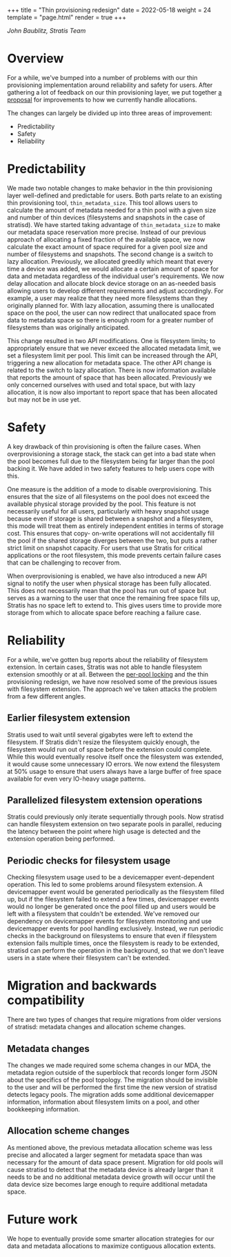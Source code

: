 +++
title = "Thin provisioning redesign"
date = 2022-05-18
weight = 24
template = "page.html"
render = true
+++

*John Baublitz, Stratis Team*

Overview
========
For a while, we've bumped into a number of problems with our thin provisioning implementation
around reliability and safety for users. After gathering a lot of feedback on our thin
provisioning layer, we put together [a proposal] for improvements to how we currently handle
allocations.

The changes can largely be divided up into three areas of improvement:
* Predictability
* Safety
* Reliability

Predictability
==============
We made two notable changes to make behavior in the thin provisioning layer well-defined and
predictable for users. Both parts relate to an existing thin provisioning tool,
`thin_metadata_size`. This tool allows users to calculate the amount of metadata needed for
a thin pool with a given size and number of thin devices (filesystems and snapshots in the
case of stratisd). We have started taking advantage of `thin_metadata_size` to make our
metadata space reservation more precise. Instead of our previous approach of allocating
a fixed fraction of the available space, we now calculate the exact amount of space required for
a given pool size and number of filesystems and snapshots. The second change is a switch
to lazy allocation. Previously, we allocated greedily which meant that every time a device
was added, we would allocate a certain amount of space for data and metadata regardless of
the individual user's requirements. We now delay allocation and allocate block device storage
on an as-needed basis allowing users to develop different requirements and adjust accordingly.
For example, a user may realize that they need more filesystems than they originally planned for.
With lazy allocation, assuming there is unallocated space on the pool, the user can now redirect
that unallocated space from data to metadata space so there is enough room for a greater
number of filesystems than was originally anticipated.

This change resulted in two API modifications. One is filesystem limits; to appropriately
ensure that we never exceed the allocated metadata limit, we set a filesystem limit per
pool. This limit can be increased through the API, triggering a new allocation for
metadata space. The other API change is related to the switch to lazy allocation. There
is now information available that reports the amount of space that has been allocated.
Previously we only concerned ourselves with used and total space, but with lazy allocation,
it is now also important to report space that has been allocated but may not be in use yet.

Safety
======
A key drawback of thin provisioning is often the failure cases. When overprovisioning a
storage stack, the stack can get into a bad state when the pool becomes full due to the
filesystem being far larger than the pool backing it. We have added in two safety features
to help users cope with this.

One measure is the addition of a mode to disable overprovisioning. This ensures that the size
of all filesystems on the pool does not exceed the available physical storage provided by the
pool. This feature is not necessarily useful for all users, particularly with heavy snapshot
usage because even if storage is shared between a snapshot and a filesystem, this mode will
treat them as entirely independent entities in terms of storage cost. This ensures that copy-
on-write operations will not accidentally fill the pool if the shared storage diverges between
the two, but puts a rather strict limit on snapshot capacity. For users that use Stratis for
critical applications or the root filesystem, this mode prevents certain failure cases that
can be challenging to recover from.

When overprovisioning is enabled, we have also introduced a new API signal to notify the user
when physical storage has been fully allocated. This does not necessarily mean that the pool
has run out of space but serves as a warning to the user that once the remaining free space
fills up, Stratis has no space left to extend to. This gives users time to provide more storage
from which to allocate space before reaching a failure case.

Reliability
===========
For a while, we've gotten bug reports about the reliability of filesystem extension. In certain
cases, Stratis was not able to handle filesystem extension smoothly or at all. Between the
[per-pool locking] and the thin provisioning redesign, we have now resolved some of the
previous issues with filesystem extension. The approach we've taken attacks the problem from
a few different angles.

Earlier filesystem extension
----------------------------
Stratis used to wait until several gigabytes were left to extend the filesystem. If Stratis didn't
resize the filesystem quickly enough, the filesystem would run out of space before the extension
could complete. While this would eventually resolve itself once the filesystem was extended,
it would cause some unnecessary IO errors. We now extend the filesystem at 50% usage
to ensure that users always have a large buffer of free space available for even very IO-heavy
usage patterns.

Parallelized filesystem extension operations
--------------------------------------------
Stratis could previously only iterate sequentially through pools. Now stratisd can handle filesystem
extension on two separate pools in parallel, reducing the latency between the point where
high usage is detected and the extension operation being performed.

Periodic checks for filesystem usage
------------------------------------
Checking filesystem usage used to be a devicemapper event-dependent operation. This led to
some problems around filesystem extension. A devicemapper event would be generated periodically
as the filesystem filled up, but if the filesystem failed to extend a few times,
devicemapper events would no longer be generated once the pool filled up and users would be
left with a filesystem that couldn't be extended. We've removed our dependency on devicemapper
events for filesystem monitoring and use devicemapper events for pool handling exclusively.
Instead, we run periodic checks in the background on filesystems to ensure that even if
filesystem extension fails multiple times, once the filesystem is ready to be extended,
stratisd can perform the operation in the background, so that we don't leave users in a state
where their filesystem can't be extended.

Migration and backwards compatibility
=====================================
There are two types of changes that require migrations from older versions of stratisd: 
metadata changes and allocation scheme changes.

Metadata changes
----------------
The changes we made required some schema changes in our MDA, the metadata region outside of
the superblock that records longer form JSON about the specifics of the pool topology. The
migration should be invisible to the user and will be performed the first time the new
version of stratisd detects legacy pools. The migration adds some additional devicemapper
information, information about filesystem limits on a pool, and other bookkeeping information.

Allocation scheme changes
-------------------------
As mentioned above, the previous metadata allocation scheme was less precise and allocated
a larger segment for metadata space than was necessary for the amount of data space present.
Migration for old pools will cause stratisd to detect that the metadata device is already larger
than it needs to be and no additional metadata device growth will occur until the data device
size becomes large enough to require additional metadata space.

Future work
===========
We hope to eventually provide some smarter allocation strategies for our data and metadata
allocations to maximize contiguous allocation extents.

<!-- more -->
[a proposal]: https://github.com/stratis-storage/stratisd/issues/2814
[per-pool locking]: @/per-pool-locking.md
